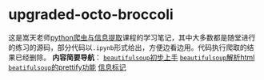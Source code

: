 # upgraded-octo-broccoli

这是嵩天老师[python爬虫与信息提取](https://www.icourse163.org/course/0809BIT021A-1001870001?outVendor=zw_mooc_pclszykctj_#/info)课程的学习笔记，其中大多数都是随堂进行的练习的源码，部分代码以`.ipynb`形式给出，方便边看边用。代码执行爬取的结果已经删除。
**内容简要导航**：
[`beautifulsoup`初步上手](using_soup/using_beautifulsoup.py)
[`beautifulsoup`解析html](using_soup/beautifulhtml.ipynb)
[`beatifulsoup`的prettify功能](using_soup/prettify.ipynb)
[信息标记](信息标记/note.md)